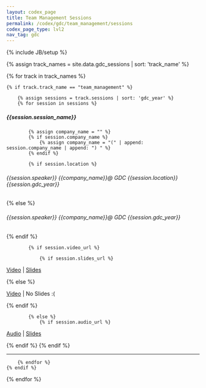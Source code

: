 ```yaml
---
layout: codex_page
title: Team Management Sessions 
permalink: /codex/gdc/team_management/sessions
codex_page_type: lvl2
nav_tag: gdc
---
```

{% include JB/setup %}

<!-- To Edit or Add content to this page please edit the _data/gdc_sessions.yaml file (look for track_name : team_management) -->
{% assign track_names = site.data.gdc_sessions | sort: 'track_name' %}

{% for track in track_names %}

	{% if track.track_name == "team_management" %}

		{% assign sessions = track.sessions | sort: 'gdc_year' %}
		{% for session in sessions %}

<h5>{{session.session_name}}</h5>

			{% assign company_name = "" %}
			{% if session.company_name %}
				{% assign company_name = "(" | append: session.company_name | append: ") " %}
			{% endif %}

			{% if session.location %}
<h6>{{session.speaker}} {{company_name}}@ GDC {{session.location}} {{session.gdc_year}}</h6>
			{% else %}
<h6>{{session.speaker}} {{company_name}}@ GDC {{session.gdc_year}}</h6>
			{% endif %}

			{% if session.video_url %}

				{% if session.slides_url %}
<p><a href="{{session.video_url}}">Video</a> | <a href="{{session.slides_url}}">Slides</a></p>
				{% else %}
<p><a href="{{session.video_url}}">Video</a> | No Slides :(</p>
				{% endif %}

			{% else %}
				{% if session.audio_url %}
<p><a href="{{session.audio_url}}">Audio</a> | <a href="{{session.slides_url}}">Slides</a></p>
				{% endif %}
			{% endif %}

<hr>

		{% endfor %}
	{% endif %}
{% endfor %}
